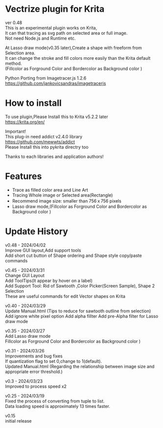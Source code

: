 # Vectrize plugin for Krita  
ver 0.48    
This is an experimental plugin works on Krita,  
It can that tracing as  svg path on selected area or full image.  
Not need Node.js and Runtime etc.  

At Lasso draw mode(v0.35 later),Create a shape with freeform from Selection area.  
It can change the stroke and fill colors more easily than the Krita default method.  
(Fillcolor as Forground Color and Bordercolor as Background color )  
  
Python Porting from Imagetracer.js 1.2.6  
https://github.com/jankovicsandras/imagetracerjs  

# How to install
To use plugin,Please Install this to  Krita v5.2.2 later  
https://krita.org/en/

Important!    
This plug-in need addict v2.4.0 library  
https://github.com/mewwts/addict  
Please Install this into pykrita directry too

Thanks to each libraries and application authors!  

# Features
* Trace as filled color area and Line Art 
* Tracing Whole image or Selected area(Rectangle)
* Recommend image size: smaller than 756ｘ756 pixels  
* Lasso draw mode,(Fillcolor as Forground Color and Bordercolor as Background color )
 

# Update History
v0.48 - 2024/04/02  
Improve GUI layout,Add support tools  
Add short cut button of Shape ordering and Shape style copy/paste commands  

v0.45 - 2024/03/31  
Change GUI Layout  
Add ToolTips(It appear by hover on a label)   
Add Support Tool: Rid of Sawtooth ,Color Picker(Screen Sample), Shape 2 Selection  
These are useful commands for edit Vector shapes on Krita

v0.40 - 2024/03/29  
Update Manual.html (Tips to reduce for sawtooth outline  from selection)  
Add ignore white pixel option
Add alpha fillter
Add pre-Alpha filter for Lasso draw mode  
  
v0.35 - 2024/03/27  
Add Lasso draw mode  
Fillcolor as Forground Color and Bordercolor as Background color )  
  
v0.31 - 2024/03/26   
Improvements and bug fixes  
If quantization flag to set 0,change to 1(default).  
Updated Manual.html 
(Regarding the relationship between image size and appropriate error threshold.)   
  
v0.3 - 2024/03/23  
Improved to process speed x2

v0.25 - 2024/03/19  
Fixed the process of converting from tuple to list.  
Data loading speed is approximately 13 times faster.  
  
v0.15  
initial release  

